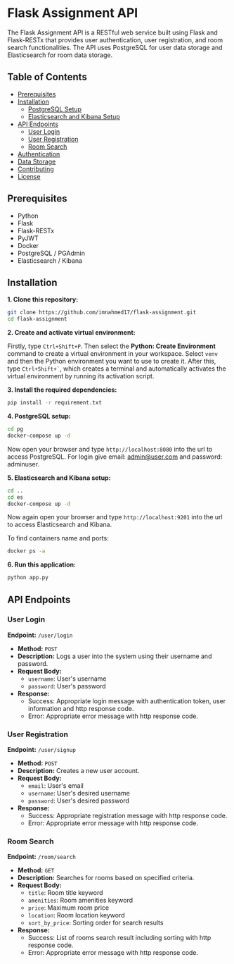 # Flask Assignment API

The Flask Assignment API is a RESTful web service built using Flask and Flask-RESTx that provides user authentication, user registration, and room search functionalities. The API uses PostgreSQL for user data storage and Elasticsearch for room data storage.

## Table of Contents

- [Prerequisites](#prerequisites)
- [Installation](#installation)
  - [PostgreSQL Setup](#postgresql-setup)
  - [Elasticsearch and Kibana Setup](#elasticsearch-and-kibana-setip)
- [API Endpoints](#api-endpoints)
  - [User Login](#user-login)
  - [User Registration](#user-registration)
  - [Room Search](#room-search)
- [Authentication](#authentication)
- [Data Storage](#data-storage)
- [Contributing](#contributing)
- [License](#license)

## Prerequisites

- Python 
- Flask
- Flask-RESTx
- PyJWT
- Docker
- PostgreSQL / PGAdmin
- Elasticsearch / Kibana

## Installation

**1. Clone this repository:**
```bash
git clone https://github.com/imnahmed17/flask-assignment.git
cd flask-assignment
```

**2. Create and activate virtual environment:**

Firstly, type `Ctrl+Shift+P`. Then select the **Python: Create Environment** command to create a virtual environment in your workspace. Select `venv` and then the Python environment you want to use to create it. After this, type `` Ctrl+Shift+` ``, which creates a terminal and automatically activates the virtual environment by running its activation script.

**3. Install the required dependencies:**

```bash
pip install -r requirement.txt
```

**4. PostgreSQL setup:**
```bash
cd pg
docker-compose up -d
```
Now open your browser and type `http://localhost:8080` into the url to access PostgreSQL. For login give email: admin@user.com and password: adminuser. 

**5. Elasticsearch and Kibana setup:**
```bash
cd ..
cd es
docker-compose up -d
```
Now again open your browser and type `http://localhost:9201` into the url to access Elasticsearch and Kibana.

To find containers name and ports:
```bash
docker ps -a
```

**6. Run this application:**
```bash
python app.py
```

## API Endpoints

### User Login

**Endpoint:** `/user/login`

- **Method:** `POST`
- **Description:** Logs a user into the system using their username and password.
- **Request Body:**
  - `username`: User's username
  - `password`: User's password
- **Response:**
  - Success: Appropriate login message with authentication token, user information and http response code.
  - Error: Appropriate error message with http response code.

### User Registration

**Endpoint:** `/user/signup`

- **Method:** `POST`
- **Description:** Creates a new user account.
- **Request Body:**
  - `email`: User's email
  - `username`: User's desired username
  - `password`: User's desired password
- **Response:**
  - Success: Appropriate registration message with http response code.
  - Error: Appropriate error message with http response code.

### Room Search

**Endpoint:** `/room/search`

- **Method:** `GET`
- **Description:** Searches for rooms based on specified criteria.
- **Request Body:**
  - `title`: Room title keyword
  - `amenities`: Room amenities keyword
  - `price`: Maximum room price
  - `location`: Room location keyword
  - `sort_by_price`: Sorting order for search results
- **Response:**
  - Success: List of rooms search result including sorting with http response code.
  - Error: Appropriate error message with http response code.